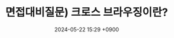 ---
layout: post
title: 면접대비질문) 크로스 브라우징이란?
date: 2024-05-22 15:29 +0900
description: github에 대한 여러가지 설명들
image: ../assets/img/blog_img27.png
category: 면접대비질문
tags: git github
published: true
sitemap: true
---